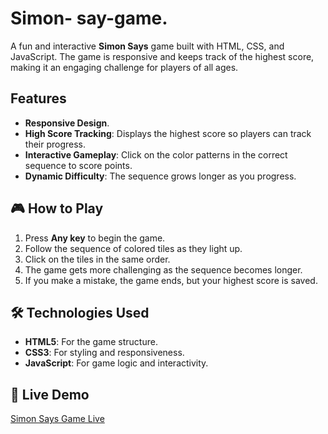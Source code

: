 # Simon- say-game.
A fun and interactive **Simon Says** game built with HTML, CSS, and JavaScript. The game is responsive and keeps track of the highest score, making it an engaging challenge for players of all ages.  

## Features
- **Responsive Design**.
- **High Score Tracking**: Displays the highest score so players can track their progress.
- **Interactive Gameplay**: Click on the color patterns in the correct sequence to score points.
- **Dynamic Difficulty**: The sequence grows longer as you progress.
 
## 🎮 How to Play
1. Press **Any key** to begin the game.
2. Follow the sequence of colored tiles as they light up.
3. Click on the tiles in the same order.
4. The game gets more challenging as the sequence becomes longer.
5. If you make a mistake, the game ends, but your highest score is saved.

## 🛠️ Technologies Used
- **HTML5**: For the game structure.
- **CSS3**: For styling and responsiveness.
- **JavaScript**: For game logic and interactivity.

## 🔗 Live Demo
[Simon Says Game Live](https://ather-rehman.github.io/Simon-say-game/)
   
